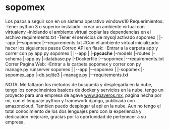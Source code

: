 # sopomex
Los pasos a seguir son en un sistema operativo windows10
Requerimientos:
  -tener python 3 o superior instalado
  -crear un ambiente virtual con virtualenv
  -iniciando el ambiente virtual copiar las dependencias en el archivo requirements.txt
  -Tener el servicios de mysql activado
  sopomex
  |
  |--app
  |--sopomex
  |--requirements.txt
#Con el ambiente virtual inicializado hacer los siguientes pasos
Correo API en flask:
  -Entrar a la carpeta app y correr con py app.py
  sopomex
  |
  |--app
    |
    |-__pycache__
    |-models
    |-routes
    |-schema
    |-app.py
    |-database.py
    |-Dockerfile
  |--sopomex
  |--requirements.txt
Correr Pagina Web:
  -Entrar a la carpeta sopomex y correr con py manage.py runserver
  sopomex
  |
  |--app
  |--sopomex
    |
    |-sopomex
    |-sopomex_app
    |-db.sqlite3
    |-manage.py
  |--requirements.txt

NOTA: Me faltaron los metodos de busqueda y desplegarla en la nube, tengo los conocimeintos basicos de docker y servicios en la nube, tengo un proyecto para una empresa de agave
www.agaveros.mx, pagina hecha por mi, con el lenguaje python y framework django, publicada con amazoncloud. Tambien puedo desplegar al api en la nube. Aun no tengo el total conocimiento
de los dos lenguajes pero con la experiencia y dedicacion mejorare, gracias por la oportunidad de pertenecer a su empresa.
